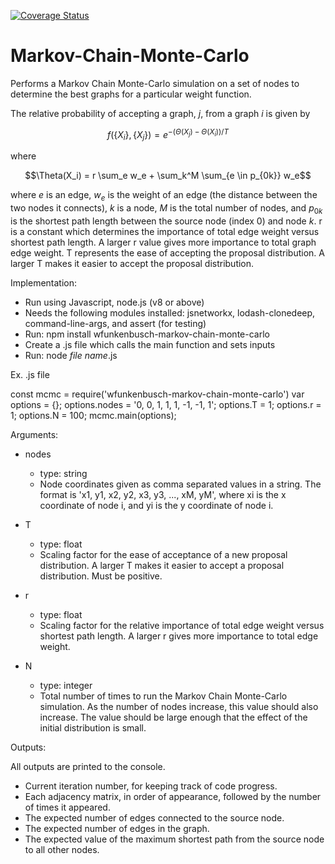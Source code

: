[![Coverage Status](https://coveralls.io/repos/github/wfunkenbusch/Markov-Chain-Monte-Carlo/badge.svg?branch=master)](https://coveralls.io/github/wfunkenbusch/Markov-Chain-Monte-Carlo?branch=master)

# Markov-Chain-Monte-Carlo

Performs a Markov Chain Monte-Carlo simulation on a set of nodes to determine the best graphs for a particular weight function.

The relative probability of accepting a graph, $j$, from a graph $i$ is given by

$$f(\{X_i\},\{X_j\}) = e^{-(\Theta(X_j) - \Theta(X_i))/T}$$

where

$$\Theta(X_i) = r \sum_e w_e + \sum_k^M \sum_{e \in p_{0k}} w_e$$

where $e$ is an edge, $w_e$ is the weight of an edge (the distance between the two nodes it connects), $k$ is a node, $M$ is the total number of nodes, and $p_{0k}$ is the shortest path length between the source node (index 0) and node $k$. r is a constant which determines the importance of total edge weight versus shortest path length. A larger r value gives more importance to total graph edge weight. T represents the ease of accepting the proposal distribution. A larger T makes it easier to accept the proposal distribution.

Implementation:
* Run using Javascript, node.js (v8 or above)
* Needs the following modules installed: jsnetworkx, lodash-clonedeep, command-line-args, and assert (for testing)
* Run: npm install wfunkenbusch-markov-chain-monte-carlo
* Create a .js file which calls the main function and sets inputs
* Run: node *file name*.js

Ex. .js file

const mcmc = require('wfunkenbusch-markov-chain-monte-carlo')
var options = {};
options.nodes = '0, 0, 1, 1, 1, -1, -1, 1';
options.T = 1;
options.r = 1;
options.N = 100;
mcmc.main(options);

Arguments:
* nodes
    * type: string
    * Node coordinates given as comma separated values in a string. The format is 'x1, y1, x2, y2, x3, y3, ..., xM, yM', where xi is the x coordinate of node i, and yi is the y coordinate of node i.

* T
    * type: float
    * Scaling factor for the ease of acceptance of a new proposal distribution. A larger T makes it easier to accept a proposal distribution. Must be positive.

* r
    * type: float
    * Scaling factor for the relative importance of total edge weight versus shortest path length. A larger r gives more importance to total edge weight.

* N
    * type: integer
    * Total number of times to run the Markov Chain Monte-Carlo simulation. As the number of nodes increase, this value should also increase. The value should be large enough that the effect of the initial distribution is small.

Outputs:

All outputs are printed to the console.

* Current iteration number, for keeping track of code progress.
* Each adjacency matrix, in order of appearance, followed by the number of times it appeared.
* The expected number of edges connected to the source node.
* The expected number of edges in the graph.
* The expected value of the maximum shortest path from the source node to all other nodes.